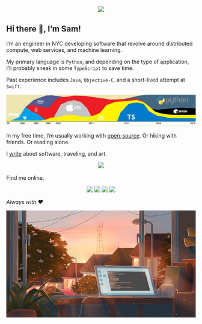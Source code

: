 <p align="center">
  <a href="#hi-there-👋-im-sam">
  <img src="https://capsule-render.vercel.app/api?type=waving&color=ffc47c&fontColor=ffff&height=300&section=header&text=Samuel%20Brice&fontSize=90&animation=fadeIn&fontAlignY=38&desc=nyc%20.%20software%20engineer%20.%20always%20with%20%E2%99%A1&descAlignY=55&descAlign=50"/>
  </a>
</p>

## Hi there 👋, I’m Sam!

I’m an engineer in NYC developing software that revolve around distributed compute, web services, and machine learning. 

My primary language is `Python`, and depending on the type of application, I’ll probably sneak in some `TypeScript` to save time. 

Past experience includes `Java`, `Objective-C`, and a short-lived attempt at `Swift`.

<p align="center">
  <a href="#hi-there-👋-im-sam">
  <img src="./images/coding-languages-timeline.png"/>
  </a>
</p>

In my free time, I’m usually working with [open-source](https://medium.com/nerd-for-tech/312eb6e97a70). Or hiking with friends. Or reading alone. 

I [write](http://samdbrice.com/) about software, traveling, and art. 

<p align="center">
  <a href="#hi-there-👋-im-sam">
  <img src="./images/writings-preview-1228x490.gif"/>
  </a>
</p>

Find me online.

<p align="center">
    <a href="http://samdbrice.com" target="_blank" alt="Website">
        <img src="https://img.shields.io/badge/samdbrice.com-orange.svg?style=flat&colorA=007D8A&colorB=007D8A" /></a>
    <a href="https://www.linkedin.com/in/samuelbrice/" target="_blank" alt="LinkedIn">
        <img src="https://img.shields.io/badge/-Samuel_Brice-blue?logo=Linkedin&logoColor=blue&labelColor=white" /></a>
    <a href="https://www.instagram.com/samd_brice/" target="_blank" alt="Instagram">
        <img src="https://img.shields.io/badge/-@samd_brice-purple?logo=Instagram&logoColor=white&labelColor=962fbf" /></a>
    <a href="https://drive.google.com/drive/folders/1cC_JL_gWmAFoVWwcernk1lZIpM37zQ7S?usp=sharing" target="_blank" alt="Resume">
        <img src="https://img.shields.io/badge/-Resume_-white?logo=googledocs&logoColor=blue&labelColor=white" /></a>
    <!--a href="mailto:xxxx@gmail.com" target="_blank" alt="Gmail">
        <img src="https://img.shields.io/badge/Gmail-xxxx@gmail.com-white?logo=Gmail&logoColor=white&labelColor=red" /></a-->
</p>

<i>Always with ♥️</i>

<p align="center">
  <a href="#hi-there-👋-im-sam">
  <img src="./images/lofi-monitor-loop.gif"/>
  </a>
</p>